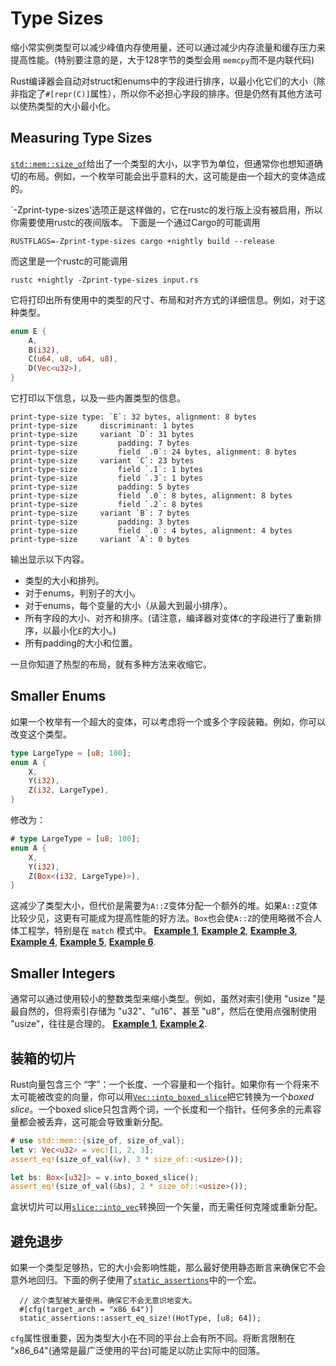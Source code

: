 # Type Sizes

缩小常实例类型可以减少峰值内存使用量，还可以通过减少内存流量和缓存压力来提高性能。(特别要注意的是，大于128字节的类型会用 `memcpy`而不是内联代码)

Rust编译器会自动对struct和enums中的字段进行排序，以最小化它们的大小（除非指定了`#[repr(C)]`属性），所以你不必担心字段的排序。但是仍然有其他方法可以使热类型的大小最小化。

## Measuring Type Sizes

[`std::mem::size_of`]给出了一个类型的大小，以字节为单位，但通常你也想知道确切的布局。例如，一个枚举可能会出乎意料的大，这可能是由一个超大的变体造成的。

[`std::mem::size_of`]: https://doc.rust-lang.org/std/mem/fn.size_of.html

`-Zprint-type-sizes'选项正是这样做的，它在rustc的发行版上没有被启用，所以你需要使用rustc的夜间版本。 下面是一个通过Cargo的可能调用
```text
RUSTFLAGS=-Zprint-type-sizes cargo +nightly build --release
```
而这里是一个rustc的可能调用
```text
rustc +nightly -Zprint-type-sizes input.rs
```
它将打印出所有使用中的类型的尺寸、布局和对齐方式的详细信息。例如，对于这种类型。
```rust
enum E {
    A,
    B(i32),
    C(u64, u8, u64, u8),
    D(Vec<u32>),
}
```
它打印以下信息，以及一些内置类型的信息。
```text
print-type-size type: `E`: 32 bytes, alignment: 8 bytes
print-type-size     discriminant: 1 bytes
print-type-size     variant `D`: 31 bytes
print-type-size         padding: 7 bytes
print-type-size         field `.0`: 24 bytes, alignment: 8 bytes
print-type-size     variant `C`: 23 bytes
print-type-size         field `.1`: 1 bytes
print-type-size         field `.3`: 1 bytes
print-type-size         padding: 5 bytes
print-type-size         field `.0`: 8 bytes, alignment: 8 bytes
print-type-size         field `.2`: 8 bytes
print-type-size     variant `B`: 7 bytes
print-type-size         padding: 3 bytes
print-type-size         field `.0`: 4 bytes, alignment: 4 bytes
print-type-size     variant `A`: 0 bytes
```
输出显示以下内容。
- 类型的大小和排列。
- 对于enums，判别子的大小。
- 对于enums，每个变量的大小（从最大到最小排序）。
- 所有字段的大小、对齐和排序。(请注意，编译器对变体`C`的字段进行了重新排序，以最小化`E`的大小。)
- 所有padding的大小和位置。

一旦你知道了热型的布局，就有多种方法来收缩它。

## Smaller Enums

如果一个枚举有一个超大的变体，可以考虑将一个或多个字段装箱。例如，你可以改变这个类型。
```rust
type LargeType = [u8; 100];
enum A {
    X,
    Y(i32),
    Z(i32, LargeType),
}
```
修改为：
```rust
# type LargeType = [u8; 100];
enum A {
    X,
    Y(i32),
    Z(Box<(i32, LargeType)>),
}
```
这减少了类型大小，但代价是需要为`A::Z`变体分配一个额外的堆。如果`A::Z`变体比较少见，这更有可能成为提高性能的好方法。`Box`也会使`A::Z`的使用略微不合人体工程学，特别是在 `match` 模式中。
[**Example 1**](https://github.com/rust-lang/rust/pull/37445/commits/a920e355ea837a950b484b5791051337cd371f5d),
[**Example 2**](https://github.com/rust-lang/rust/pull/55346/commits/38d9277a77e982e49df07725b62b21c423b6428e),
[**Example 3**](https://github.com/rust-lang/rust/pull/64302/commits/b972ac818c98373b6d045956b049dc34932c41be),
[**Example 4**](https://github.com/rust-lang/rust/pull/64374/commits/2fcd870711ce267c79408ec631f7eba8e0afcdf6),
[**Example 5**](https://github.com/rust-lang/rust/pull/64394/commits/7f0637da5144c7435e88ea3805021882f077d50c),
[**Example 6**](https://github.com/rust-lang/rust/pull/71942/commits/27ae2f0d60d9201133e1f9ec7a04c05c8e55e665).

## Smaller Integers

通常可以通过使用较小的整数类型来缩小类型。例如，虽然对索引使用 "usize "是最自然的，但将索引存储为 "u32"、"u16"、甚至 "u8"，然后在使用点强制使用 "usize"，往往是合理的。
[**Example 1**](https://github.com/rust-lang/rust/pull/49993/commits/4d34bfd00a57f8a8bdb60ec3f908c5d4256f8a9a),
[**Example 2**](https://github.com/rust-lang/rust/pull/50981/commits/8d0fad5d3832c6c1f14542ea0be038274e454524).

## 装箱的切片

Rust向量包含三个 “字”：一个长度、一个容量和一个指针。如果你有一个将来不太可能被改变的向量，你可以用[`Vec::into_boxed_slice`]把它转换为一个*boxed slice*。一个boxed slice只包含两个词，一个长度和一个指针。任何多余的元素容量都会被丢弃，这可能会导致重新分配。
```rust
# use std::mem::{size_of, size_of_val};
let v: Vec<u32> = vec![1, 2, 3];
assert_eq!(size_of_val(&v), 3 * size_of::<usize>());

let bs: Box<[u32]> = v.into_boxed_slice();
assert_eq!(size_of_val(&bs), 2 * size_of::<usize>());
```
盒状切片可以用[`slice::into_vec`]转换回一个矢量，而无需任何克隆或重新分配。

[`Vec::into_boxed_slice`]: https://doc.rust-lang.org/std/vec/struct.Vec.html#method.into_boxed_slice
[`slice::into_vec`]: https://doc.rust-lang.org/std/primitive.slice.html#method.into_vec

## 避免退步

如果一个类型足够热，它的大小会影响性能，那么最好使用静态断言来确保它不会意外地回归。下面的例子使用了[`static_assertions`]中的一个宏。
```rust,ignore
  // 这个类型被大量使用。确保它不会无意识地变大。
  #[cfg(target_arch = "x86_64")]
  static_assertions::assert_eq_size!(HotType, [u8; 64]);
```
`cfg`属性很重要，因为类型大小在不同的平台上会有所不同。将断言限制在 "x86_64"(通常是最广泛使用的平台)可能足以防止实际中的回落。

[`static_assertions`]: https://crates.io/crates/static_assertions

